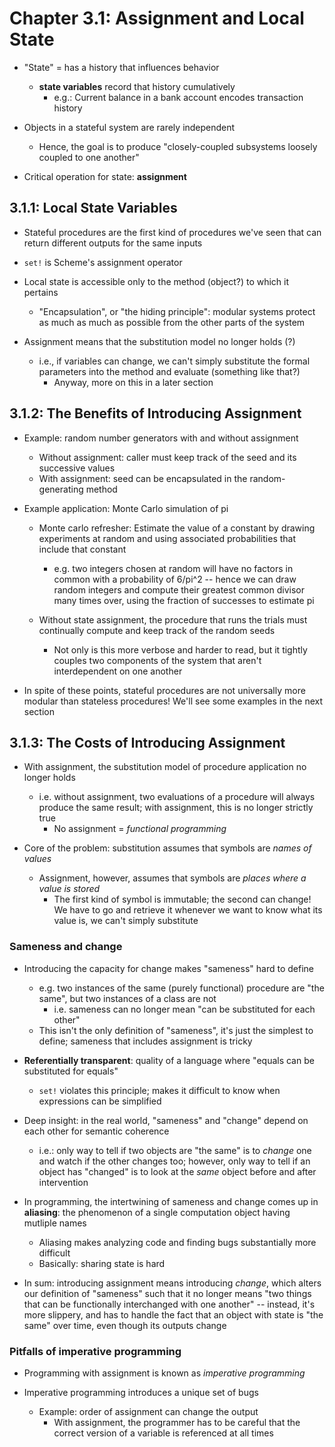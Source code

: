 # Chapter 3.1: Assignment and Local State

- "State" = has a history that influences behavior 
    - **state variables** record that history cumulatively
        - e.g.: Current balance in a bank account encodes transaction history

- Objects in a stateful system are rarely independent
    - Hence, the goal is to produce "closely-coupled subsystems loosely coupled
      to one another"

- Critical operation for state: **assignment**

## 3.1.1: Local State Variables

- Stateful procedures are the first kind of procedures we've seen that can
  return different outputs for the same inputs

- `set!` is Scheme's assignment operator

- Local state is accessible only to the method (object?) to which it pertains
    - "Encapsulation", or "the hiding principle": modular systems protect as
      much as much as possible from the other parts of the system

- Assignment means that the substitution model no longer holds (?)
    - i.e., if variables can change, we can't simply substitute the formal
      parameters into the method and evaluate (something like that?)
        - Anyway, more on this in a later section 

## 3.1.2: The Benefits of Introducing Assignment

- Example: random number generators with and without assignment
    - Without assignment: caller must keep track of the seed and its successive
      values
    - With assignment: seed can be encapsulated in the random-generating method

- Example application: Monte Carlo simulation of pi
    - Monte carlo refresher: Estimate the value of a constant by drawing
      experiments at random and using associated probabilities that include that
      constant
        - e.g. two integers chosen at random will have no factors in common with
          a probability of 6/pi^2 -- hence we can draw random integers and
          compute their greatest common divisor many times over, using the
          fraction of successes to estimate pi

    - Without state assignment, the procedure that runs the trials must
      continually compute and keep track of the random seeds
        - Not only is this more verbose and harder to read, but it tightly
          couples two components of the system that aren't interdependent on one
          another

- In spite of these points, stateful procedures are not universally more modular
  than stateless procedures! We'll see some examples in the next section

## 3.1.3: The Costs of Introducing Assignment

- With assignment, the substitution model of procedure application no longer
  holds
    - i.e. without assignment, two evaluations of a procedure will always
      produce the same result; with assignment, this is no longer strictly true
        - No assignment = _functional programming_

- Core of the problem: substitution assumes that symbols are _names of values_
    - Assignment, however, assumes that symbols are _places where a value is
      stored_
        - The first kind of symbol is immutable; the second can change! We have
          to go and retrieve it whenever we want to know what its value is, we
          can't simply substitute

### Sameness and change

- Introducing the capacity for change makes "sameness" hard to define
    - e.g. two instances of the same (purely functional) procedure are "the same", but two instances of a class are not
        - i.e. sameness can no longer mean "can be substituted for each other"
    - This isn't the only definition of "sameness", it's just the simplest to
      define; sameness that includes assignment is tricky

- **Referentially transparent**: quality of a language where "equals can be
  substituted for equals"
    - `set!` violates this principle; makes it difficult to know when
      expressions can be simplified

- Deep insight: in the real world, "sameness" and "change" depend on each other for semantic
  coherence
    - i.e.: only way to tell if two objects are "the same" is to _change_ one
      and watch if the other changes too; however, only way to tell if an object
      has "changed" is to look at the _same_ object before and after
      intervention

- In programming, the intertwining of sameness and change comes up in
  **aliasing**: the phenomenon of a single computation object having mutliple
  names
    - Aliasing makes analyzing code and finding bugs substantially more
      difficult
    - Basically: sharing state is hard

- In sum: introducing assignment means introducing _change_, which alters our
  definition of "sameness" such that it no longer means "two things that can be
  functionally interchanged with one another" -- instead, it's more slippery,
  and has to handle the fact that an object with state is "the same" over time,
  even though its outputs change

### Pitfalls of imperative programming

- Programming with assignment is known as _imperative programming_

- Imperative programming introduces a unique set of bugs
    - Example: order of assignment can change the output
        - With assignment, the programmer has to be careful that the correct
          version of a variable is referenced at all times

